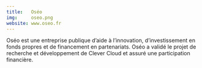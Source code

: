```yaml
---
title:   Oséo
img:     oseo.png
website: www.oseo.fr
---
```

Oséo est une entreprise publique d’aide à l’innovation, d’investissement en
fonds propres et de financement en partenariats. Oséo a validé le projet de
recherche et développement de Clever Cloud et assuré une participation
financière.

